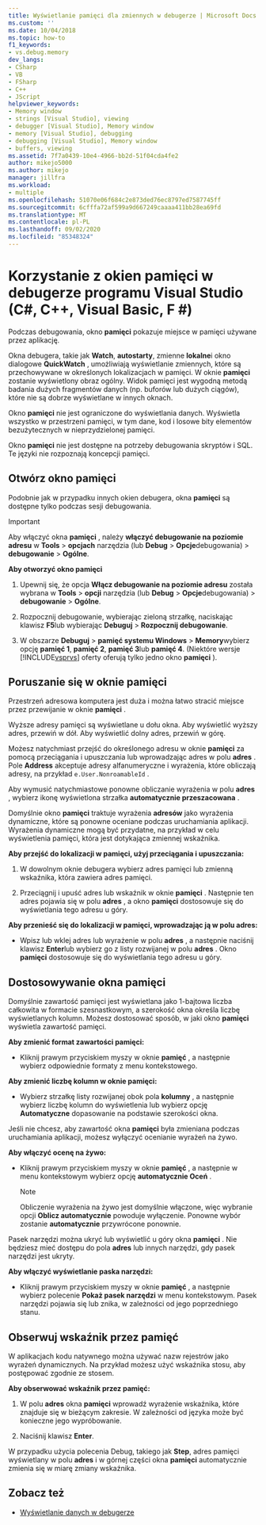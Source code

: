 ```yaml
---
title: Wyświetlanie pamięci dla zmiennych w debugerze | Microsoft Docs
ms.custom: ''
ms.date: 10/04/2018
ms.topic: how-to
f1_keywords:
- vs.debug.memory
dev_langs:
- CSharp
- VB
- FSharp
- C++
- JScript
helpviewer_keywords:
- Memory window
- strings [Visual Studio], viewing
- debugger [Visual Studio], Memory window
- memory [Visual Studio], debugging
- debugging [Visual Studio], Memory window
- buffers, viewing
ms.assetid: 7f7a0439-10e4-4966-bb2d-51f04cda4fe2
author: mikejo5000
ms.author: mikejo
manager: jillfra
ms.workload:
- multiple
ms.openlocfilehash: 51070e06f684c2e873ded76ec8797ed7587745ff
ms.sourcegitcommit: 6cfffa72af599a9d667249caaaa411bb28ea69fd
ms.translationtype: MT
ms.contentlocale: pl-PL
ms.lasthandoff: 09/02/2020
ms.locfileid: "85348324"
---
```

# <a name="use-the-memory-windows-in-the-visual-studio-debugger-c-c-visual-basic-f"></a>Korzystanie z okien pamięci w debugerze programu Visual Studio (C#, C++, Visual Basic, F #)

Podczas debugowania, okno **pamięci** pokazuje miejsce w pamięci używane przez aplikację.

Okna debugera, takie jak **Watch**, **autostarty**, zmienne **lokalne**i okno dialogowe **QuickWatch** , umożliwiają wyświetlanie zmiennych, które są przechowywane w określonych lokalizacjach w pamięci. W oknie **pamięci** zostanie wyświetlony obraz ogólny. Widok pamięci jest wygodną metodą badania dużych fragmentów danych (np. buforów lub dużych ciągów), które nie są dobrze wyświetlane w innych oknach.

Okno **pamięci** nie jest ograniczone do wyświetlania danych. Wyświetla wszystko w przestrzeni pamięci, w tym dane, kod i losowe bity elementów bezużytecznych w nieprzydzielonej pamięci.

Okno **pamięci** nie jest dostępne na potrzeby debugowania skryptów i SQL. Te języki nie rozpoznają koncepcji pamięci.

## <a name="open-a-memory-window"></a>Otwórz okno pamięci

Podobnie jak w przypadku innych okien debugera, okna **pamięci** są dostępne tylko podczas sesji debugowania.

>[!IMPORTANT]
>Aby włączyć okna **pamięci** , należy **włączyć debugowanie na poziomie adresu** w **Tools**  >  **opcjach** narzędzia (lub **Debug**  >  **Opcje**debugowania) > **debugowanie**  >  **Ogólne**.

**Aby otworzyć okno pamięci**

1. Upewnij się, że opcja **Włącz debugowanie na poziomie adresu** została wybrana w **Tools**  >  **opcji** narzędzia (lub **Debug**  >  **Opcje**debugowania) > **debugowanie**  >  **Ogólne**.

1. Rozpocznij debugowanie, wybierając zieloną strzałkę, naciskając klawisz **F5**lub wybierając **Debuguj**  >  **Rozpocznij debugowanie**.

2. W obszarze **Debuguj**  >  **pamięć systemu Windows**  >  **Memory**wybierz opcję **pamięć 1**, **pamięć 2**, **pamięć 3**lub **pamięć 4**. (Niektóre wersje [!INCLUDE[vsprvs](../code-quality/includes/vsprvs_md.md)] oferty oferują tylko jedno okno **pamięci** ).

## <a name="move-around-in-the-memory-window"></a>Poruszanie się w oknie pamięci

Przestrzeń adresowa komputera jest duża i można łatwo stracić miejsce przez przewijanie w oknie **pamięci** .

Wyższe adresy pamięci są wyświetlane u dołu okna. Aby wyświetlić wyższy adres, przewiń w dół. Aby wyświetlić dolny adres, przewiń w górę.

Możesz natychmiast przejść do określonego adresu w oknie **pamięci** za pomocą przeciągania i upuszczania lub wprowadzając adres w polu **adres** . Pole **Address** akceptuje adresy alfanumeryczne i wyrażenia, które obliczają adresy, na przykład `e.User.NonroamableId` .

Aby wymusić natychmiastowe ponowne obliczanie wyrażenia w polu **adres** , wybierz ikonę wyświetlona strzałka **automatycznie przeszacowana** .

Domyślnie okno **pamięci** traktuje wyrażenia **adresów** jako wyrażenia dynamiczne, które są ponowne oceniane podczas uruchamiania aplikacji. Wyrażenia dynamiczne mogą być przydatne, na przykład w celu wyświetlenia pamięci, która jest dotykająca zmiennej wskaźnika.

**Aby przejść do lokalizacji w pamięci, użyj przeciągania i upuszczania:**

1. W dowolnym oknie debugera wybierz adres pamięci lub zmienną wskaźnika, która zawiera adres pamięci.

2. Przeciągnij i upuść adres lub wskaźnik w oknie **pamięci** . Następnie ten adres pojawia się w polu **adres** , a okno **pamięci** dostosowuje się do wyświetlania tego adresu u góry.

**Aby przenieść się do lokalizacji w pamięci, wprowadzając ją w polu adres:**

- Wpisz lub wklej adres lub wyrażenie w polu **adres** , a następnie naciśnij klawisz **Enter**lub wybierz go z listy rozwijanej w polu **adres** . Okno **pamięci** dostosowuje się do wyświetlania tego adresu u góry.

## <a name="customize-the-memory-window"></a>Dostosowywanie okna pamięci

Domyślnie zawartość pamięci jest wyświetlana jako 1-bajtowa liczba całkowita w formacie szesnastkowym, a szerokość okna określa liczbę wyświetlanych kolumn. Możesz dostosować sposób, w jaki okno **pamięci** wyświetla zawartość pamięci.

**Aby zmienić format zawartości pamięci:**

- Kliknij prawym przyciskiem myszy w oknie **pamięć** , a następnie wybierz odpowiednie formaty z menu kontekstowego.

**Aby zmienić liczbę kolumn w oknie pamięci:**

- Wybierz strzałkę listy rozwijanej obok pola **kolumny** , a następnie wybierz liczbę kolumn do wyświetlenia lub wybierz opcję **Automatyczne** dopasowanie na podstawie szerokości okna.

Jeśli nie chcesz, aby zawartość okna **pamięci** była zmieniana podczas uruchamiania aplikacji, możesz wyłączyć ocenianie wyrażeń na żywo.

**Aby włączyć ocenę na żywo:**

- Kliknij prawym przyciskiem myszy w oknie **pamięć** , a następnie w menu kontekstowym wybierz opcję **automatycznie Oceń** .

  >[!NOTE]
  >Obliczenie wyrażenia na żywo jest domyślnie włączone, więc wybranie opcji **Oblicz automatycznie** powoduje wyłączenie. Ponowne wybór zostanie **automatycznie** przywrócone ponownie.

Pasek narzędzi można ukryć lub wyświetlić u góry okna **pamięci** . Nie będziesz mieć dostępu do pola **adres** lub innych narzędzi, gdy pasek narzędzi jest ukryty.

**Aby włączyć wyświetlanie paska narzędzi:**

- Kliknij prawym przyciskiem myszy w oknie **pamięć** , a następnie wybierz polecenie **Pokaż pasek narzędzi** w menu kontekstowym. Pasek narzędzi pojawia się lub znika, w zależności od jego poprzedniego stanu.

## <a name="follow-a-pointer-through-memory"></a>Obserwuj wskaźnik przez pamięć

W aplikacjach kodu natywnego można używać nazw rejestrów jako wyrażeń dynamicznych. Na przykład możesz użyć wskaźnika stosu, aby postępować zgodnie ze stosem.

**Aby obserwować wskaźnik przez pamięć:**

1. W polu **adres** okna **pamięci** wprowadź wyrażenie wskaźnika, które znajduje się w bieżącym zakresie. W zależności od języka może być konieczne jego wypróbowanie.

2.  Naciśnij klawisz **Enter**.

   W przypadku użycia polecenia Debug, takiego jak **Step**, adres pamięci wyświetlany w polu **adres** i w górnej części okna **pamięci** automatycznie zmienia się w miarę zmiany wskaźnika.

## <a name="see-also"></a>Zobacz też
- [Wyświetlanie danych w debugerze](../debugger/viewing-data-in-the-debugger.md)